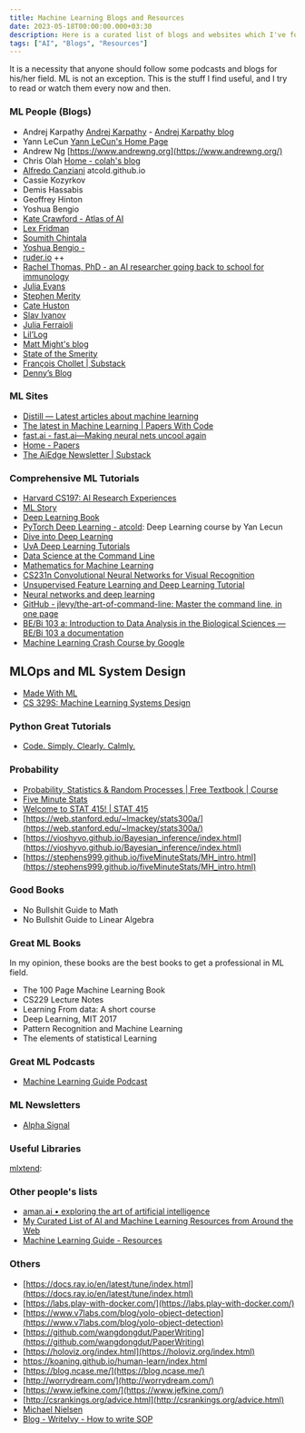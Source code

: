 ```yaml
---
title: Machine Learning Blogs and Resources
date: 2023-05-18T00:00:00.000+03:30
description: Here is a curated list of blogs and websites which I've found and used in the AI field. 
tags: ["AI", "Blogs", "Resources"]
---
```


It is a necessity that anyone should follow some podcasts and blogs for his/her field. ML is not an exception. This is the stuff I find useful, and I try to read or watch them every now and then. 

### ML People (Blogs)

- Andrej Karpathy [Andrej Karpathy](https://karpathy.ai/) - [Andrej Karpathy blog](https://karpathy.github.io/)
- Yann LeCun [Yann LeCun's Home Page](http://yann.lecun.com/)
- Andrew Ng [https://www.andrewng.org](https://www.andrewng.org/)
- Chris Olah [Home - colah's blog](https://colah.github.io/)
- [Alfredo Canziani](https://atcold.github.io/) atcold.github.io
- Cassie Kozyrkov
- Demis Hassabis
- Geoffrey Hinton
- Yoshua Bengio
- [Kate Crawford - Atlas of AI](https://www.katecrawford.net/)
- [Lex Fridman](https://lexfridman.com/)
- [Soumith Chintala](https://soumith.ch/)
- [Yoshua Bengio -](https://yoshuabengio.org/)
- [ruder.io](https://www.ruder.io/) ++
- [Rachel Thomas, PhD - an AI researcher going back to school for immunology](https://rachel.fast.ai/)
- [Julia Evans](https://jvns.ca/)
- [Stephen Merity](https://smerity.com/articles/articles.html)
- [Cate Huston](https://cate.blog/)
- [Slav Ivanov](https://blog.slavv.com/)
- [Julia Ferraioli](https://blog.juliaferraioli.com/)
- [Lil’Log](https://lilianweng.github.io/)
- [Matt Might's blog](https://matt.might.net/articles/)
- [State of the Smerity](https://state.smerity.com/articles)
- [François Chollet | Substack](https://substack.com/@fchollet)
- [Denny’s Blog](https://dennybritz.com/)
### ML Sites
- [Distill — Latest articles about machine learning](https://distill.pub/)
- [The latest in Machine Learning | Papers With Code](https://paperswithcode.com/)
- [fast.ai - fast.ai—Making neural nets uncool again](https://www.fast.ai/)
- [Home - Papers](https://papers.readthedocs.io/en/latest/)
- [The AiEdge Newsletter | Substack](https://newsletter.theaiedge.io/)

### Comprehensive ML Tutorials
- [Harvard CS197: AI Research Experiences](https://www.cs197.seas.harvard.edu/)
- [ML Story](https://mlstory.org/)
- [Deep Learning Book](https://www.deeplearningbook.org/)
- [PyTorch Deep Learning - atcold](https://atcold.github.io/pytorch-Deep-Learning/): Deep Learning course by Yan Lecun
- [Dive into Deep Learning](https://d2l.ai/index.html)
- [UvA Deep Learning Tutorials](https://uvadlc-notebooks.readthedocs.io/en/latest/)
- [Data Science at the Command Line](https://datascienceatthecommandline.com/2e/)
- [Mathematics for Machine Learning](https://mml-book.github.io/)
- [CS231n Convolutional Neural Networks for Visual Recognition](https://cs231n.github.io/)
- [Unsupervised Feature Learning and Deep Learning Tutorial](http://ufldl.stanford.edu/tutorial/)
- [Neural networks and deep learning](http://neuralnetworksanddeeplearning.com)
- [GitHub - jlevy/the-art-of-command-line: Master the command line, in one page](https://github.com/jlevy/the-art-of-command-line)
- [BE/Bi 103 a: Introduction to Data Analysis in the Biological Sciences — BE/Bi 103 a documentation](https://bebi103a.github.io/)
- [Machine Learning Crash Course by Google](https://developers.google.com/machine-learning/crash-course)

## MLOps and ML System Design
- [Made With ML](https://madewithml.com/)
- [CS 329S: Machine Learning Systems Design](https://stanford-cs329s.github.io/syllabus.html)

### Python Great Tutorials
- [Code. Simply. Clearly. Calmly.](https://calmcode.io/)

### Probability
- [Probability, Statistics & Random Processes | Free Textbook | Course](https://www.probabilitycourse.com/)
- [Five Minute Stats](https://stephens999.github.io/fiveMinuteStats/index.html)
- [Welcome to STAT 415! | STAT 415](https://online.stat.psu.edu/stat415/)
- [https://web.stanford.edu/~lmackey/stats300a/](https://web.stanford.edu/~lmackey/stats300a/)
- [https://vioshyvo.github.io/Bayesian_inference/index.html](https://vioshyvo.github.io/Bayesian_inference/index.html)
- [https://stephens999.github.io/fiveMinuteStats/MH_intro.html](https://stephens999.github.io/fiveMinuteStats/MH_intro.html)

### Good Books
- No Bullshit Guide to Math
- No Bullshit Guide to Linear Algebra

### Great ML Books 
In my opinion, these books are the best books to get a professional in ML field. 

- The 100 Page Machine Learning Book
- CS229 Lecture Notes
- Learning From data: A short course
- Deep Learning, MIT 2017
- Pattern Recognition and Machine Learning
- The elements of statistical Learning

### Great ML Podcasts
- [Machine Learning Guide Podcast](https://ocdevel.com/mlg/resources)

### ML Newsletters
- [Alpha Signal](https://alphasignal.ai/latest-summary)

### Useful Libraries
[mlxtend](https://rasbt.github.io/mlxtend): 

### Other people's lists
- [aman.ai • exploring the art of artificial intelligence](https://aman.ai/)
- [My Curated List of AI and Machine Learning Resources from Around the Web](https://medium.com/machine-learning-in-practice/my-curated-list-of-ai-and-machine-learning-resources-from-around-the-web-9a97823b8524)
- [Machine Learning Guide - Resources](https://ocdevel.com/mlg/resources)
### Others 

- [https://docs.ray.io/en/latest/tune/index.html](https://docs.ray.io/en/latest/tune/index.html)
- [https://labs.play-with-docker.com/](https://labs.play-with-docker.com/)
- [https://www.v7labs.com/blog/yolo-object-detection](https://www.v7labs.com/blog/yolo-object-detection)
- [https://github.com/wangdongdut/PaperWriting](https://github.com/wangdongdut/PaperWriting)
- [https://holoviz.org/index.html](https://holoviz.org/index.html)
- https://koaning.github.io/human-learn/index.html
- [https://blog.ncase.me/](https://blog.ncase.me/)
- [http://worrydream.com/](http://worrydream.com/)
- [https://www.jefkine.com/](https://www.jefkine.com/)
- [http://csrankings.org/advice.html](http://csrankings.org/advice.html)
- [Michael Nielsen](https://michaelnielsen.org/)
- [Blog - WriteIvy - How to write SOP](https://writeivy.com/blog/)


